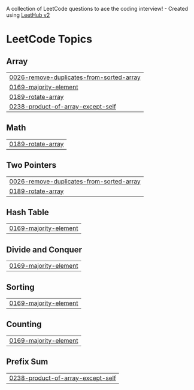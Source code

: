 A collection of LeetCode questions to ace the coding interview! - Created using [LeetHub v2](https://github.com/arunbhardwaj/LeetHub-2.0)
<!---LeetCode Topics Start-->
# LeetCode Topics
## Array
|  |
| ------- |
| [0026-remove-duplicates-from-sorted-array](https://github.com/KeertikaAnand/ALGOMASTER-SOLUTIONS/tree/master/0026-remove-duplicates-from-sorted-array) |
| [0169-majority-element](https://github.com/KeertikaAnand/ALGOMASTER-SOLUTIONS/tree/master/0169-majority-element) |
| [0189-rotate-array](https://github.com/KeertikaAnand/ALGOMASTER-SOLUTIONS/tree/master/0189-rotate-array) |
| [0238-product-of-array-except-self](https://github.com/KeertikaAnand/ALGOMASTER-SOLUTIONS/tree/master/0238-product-of-array-except-self) |
## Math
|  |
| ------- |
| [0189-rotate-array](https://github.com/KeertikaAnand/ALGOMASTER-SOLUTIONS/tree/master/0189-rotate-array) |
## Two Pointers
|  |
| ------- |
| [0026-remove-duplicates-from-sorted-array](https://github.com/KeertikaAnand/ALGOMASTER-SOLUTIONS/tree/master/0026-remove-duplicates-from-sorted-array) |
| [0189-rotate-array](https://github.com/KeertikaAnand/ALGOMASTER-SOLUTIONS/tree/master/0189-rotate-array) |
## Hash Table
|  |
| ------- |
| [0169-majority-element](https://github.com/KeertikaAnand/ALGOMASTER-SOLUTIONS/tree/master/0169-majority-element) |
## Divide and Conquer
|  |
| ------- |
| [0169-majority-element](https://github.com/KeertikaAnand/ALGOMASTER-SOLUTIONS/tree/master/0169-majority-element) |
## Sorting
|  |
| ------- |
| [0169-majority-element](https://github.com/KeertikaAnand/ALGOMASTER-SOLUTIONS/tree/master/0169-majority-element) |
## Counting
|  |
| ------- |
| [0169-majority-element](https://github.com/KeertikaAnand/ALGOMASTER-SOLUTIONS/tree/master/0169-majority-element) |
## Prefix Sum
|  |
| ------- |
| [0238-product-of-array-except-self](https://github.com/KeertikaAnand/ALGOMASTER-SOLUTIONS/tree/master/0238-product-of-array-except-self) |
<!---LeetCode Topics End-->